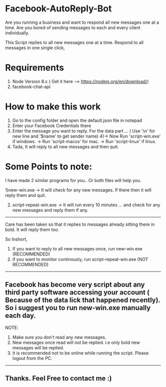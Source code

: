 # Facebook-AutoReply-Bot
Are you running a business and want to respond all new messages one at a time. Are you bored of sending messages to each and every client individually.


This Script replies to all new messages one at a time. Respond to all messages in one single click,

# Requirements
1) Node Version 8.x ( Get it here --> https://nodejs.org/en/download/) 
2) facebook-chat-api

# How to make this work
1) Go to the config folder and open the default.json file in notepad
2) Enter your Facebook Credentials there
3) Enter the message you want to reply. For the data part ... ( Use '\n' for new line and '$name' to get sender name)
4)-> Now Run 'script-win.exe' if windows.
-> Run 'script-macos' for mac.
-> Run 'script-linux' if linux.
5) Tada, It will reply to all new messages and then quit.

# Some Points to note:
I have made 2 similar programs for you.. Or both files will help you.

1)new-win.exe
-> It will check for any new messages. If there then it will reply them and quit.

2) script-repeat-win.exe
-> It will run every 10 minutes ... and check for any new messages and reply them if any. 

-----

Care has been taken so that it replies to messages already sitting there in bold. It will reply them too.

So Inshort,
1) If you want to reply to all new messages once, run new-win.exe (RECOMMENDED)
2) if you want to monitor continously, run script-repeat-win.exe (NOT RECOMMENDED)

---------
Facebook has become very script about any third party software accessing your account ( Because of the data lick that happened recently). So i suggest you to run new-win.exe manually each day.
--------------------------
NOTE:
1) Make sure you don't read any new messages.
2) New messages once read will not be replied. i.e only bold new messages will be replied.
3) It is recommended not to be online while running the script. Please logout from the PC.

------------------------------
Thanks.
Feel Free to contact me :)
-----------------------------------
